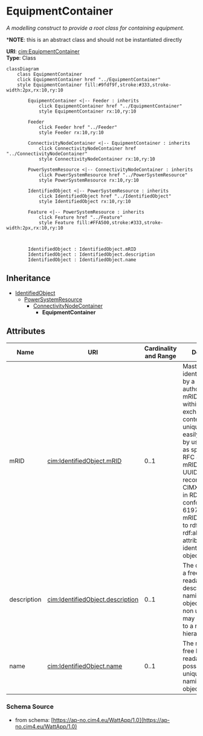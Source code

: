 # EquipmentContainer

_A modelling construct to provide a root class for containing equipment._

*__NOTE__: this is an abstract class and should not be instantiated directly

**URI**: [cim:EquipmentContainer](https://cim.ucaiug.io/ns#EquipmentContainer)<br />
**Type**: Class

```mermaid
classDiagram
    class EquipmentContainer
    click EquipmentContainer href "../EquipmentContainer"
    style EquipmentContainer fill:#9fdf9f,stroke:#333,stroke-width:2px,rx:10,ry:10

        EquipmentContainer <|-- Feeder : inherits
            click EquipmentContainer href "../EquipmentContainer"
            style EquipmentContainer rx:10,ry:10

        Feeder
            click Feeder href "../Feeder"
            style Feeder rx:10,ry:10

        ConnectivityNodeContainer <|-- EquipmentContainer : inherits
            click ConnectivityNodeContainer href "../ConnectivityNodeContainer"
            style ConnectivityNodeContainer rx:10,ry:10

        PowerSystemResource <|-- ConnectivityNodeContainer : inherits
            click PowerSystemResource href "../PowerSystemResource"
            style PowerSystemResource rx:10,ry:10

        IdentifiedObject <|-- PowerSystemResource : inherits
            click IdentifiedObject href "../IdentifiedObject"
            style IdentifiedObject rx:10,ry:10

        Feature <|-- PowerSystemResource : inherits
            click Feature href "../Feature"
            style Feature fill:#FFA500,stroke:#333,stroke-width:2px,rx:10,ry:10



        IdentifiedObject : IdentifiedObject.mRID
        IdentifiedObject : IdentifiedObject.description
        IdentifiedObject : IdentifiedObject.name
```

## Inheritance
* [IdentifiedObject](IdentifiedObject.md)
    * [PowerSystemResource](PowerSystemResource.md)
        * [ConnectivityNodeContainer](ConnectivityNodeContainer.md)
            * **EquipmentContainer**

## Attributes
| Name | URI | Cardinality and Range | Description | Inheritance |
| ---  | --- | --- | --- | --- |
| mRID | [cim:IdentifiedObject.mRID](https://cim.ucaiug.io/ns#IdentifiedObject.mRID) | 0..1 | Master resource identifier issued by a model authority. The mRID is unique within an exchange context. Global uniqueness is easily achieved by using a UUID, as specified in RFC 4122, for the mRID. The use of UUID is strongly recommended.For CIMXML data files in RDF syntax conforming to IEC 61970-552, the mRID is mapped to rdf:ID or rdf:about attributes that identify CIM object elements. | IdentifiedObject |
| description | [cim:IdentifiedObject.description](https://cim.ucaiug.io/ns#IdentifiedObject.description) | 0..1 | The description is a free human readable text describing or naming the object. It may be non unique and may not correlate to a naming hierarchy. | IdentifiedObject |
| name | [cim:IdentifiedObject.name](https://cim.ucaiug.io/ns#IdentifiedObject.name) | 0..1 | The name is any free human readable and possibly non unique text naming the object. | IdentifiedObject |

### Schema Source
* from schema: [https://ap-no.cim4.eu/WattApp/1.0](https://ap-no.cim4.eu/WattApp/1.0)
